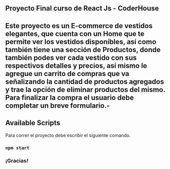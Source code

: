 ## Proyecto Final curso de React Js - CoderHouse

## Este proyecto es un E-commerce de vestidos elegantes, que cuenta con un Home que te permite ver los vestidos disponibles, así como también tiene una sección de Productos, donde también podes ver cada vestido con sus respectivos detalles y precios, así mismo le agregue un carrito de compras que va señalizando la cantidad de productos agregados y trae la opción de eliminar productos del mismo. Para finalizar la compra el usuario debe completar un breve formulario.-




## Available Scripts

Para correr el proyecto debe escribir el siguiente comando.

### `npm start`

### ¡Gracias!